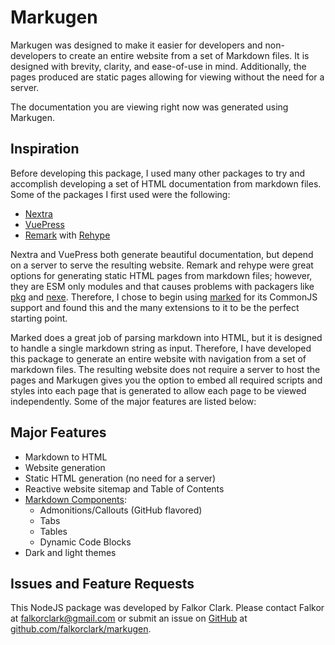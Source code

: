 # Markugen
Markugen was designed to make it easier for developers and non-developers to
create an entire website from a set of Markdown files. It is designed with 
brevity, clarity, and ease-of-use in mind. Additionally, the pages produced 
are static pages allowing for viewing without the need for a server.

The documentation you are viewing right now was generated using Markugen.

## Inspiration

Before developing this package, I used many other packages to try and accomplish
developing a set of HTML documentation from markdown files. Some of the packages
I first used were the following:

* [Nextra](https://nextra.site/)
* [VuePress](https://vuepress.vuejs.org/)
* [Remark](https://github.com/remarkjs/remark) with [Rehype](https://github.com/rehypejs/rehype)

Nextra and VuePress both generate beautiful documentation, but depend on a server
to serve the resulting website. Remark and rehype were great options for 
generating static HTML pages from markdown files; however, they are ESM only 
modules and that causes problems with packagers like 
[pkg](https://www.npmjs.com/package/pkg)
and [nexe](https://www.npmjs.com/package/nexe). Therefore, I chose to begin
using [marked](https://marked.js.org/) for its CommonJS support and found this
and the many extensions to it to be the perfect starting point.

Marked does a great job of parsing markdown into HTML, but it is designed to
handle a single markdown string as input. Therefore, I have developed this
package to generate an entire website with navigation from a set of markdown
files. The resulting website does not require a server to host the pages and 
Markugen gives you the option to embed all required scripts and styles into
each page that is generated to allow each page to be viewed independently. Some
of the major features are listed below:

## Major Features

* Markdown to HTML
* Website generation
* Static HTML generation (no need for a server)
* Reactive website sitemap and Table of Contents
* [Markdown Components](./Features/Components.md):
  * Admonitions/Callouts (GitHub flavored)
  * Tabs
  * Tables
  * Dynamic Code Blocks
* Dark and light themes

## Issues and Feature Requests
This NodeJS package was developed by Falkor Clark. Please contact Falkor at
[falkorclark@gmail.com](mailto:falkorclark@gmail.com) or submit an issue
on [GitHub](https://github.com) at 
[github.com/falkorclark/markugen](https://github.com/falkorclark/markugen/issues).